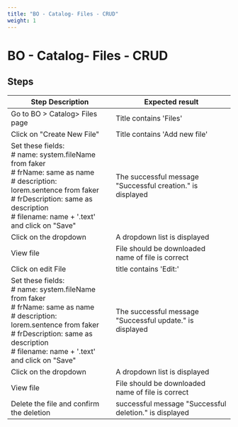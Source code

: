 ```yaml
---
title: "BO - Catalog- Files - CRUD"
weight: 1
---
```


# BO - Catalog- Files - CRUD
## Steps
| Step Description | Expected result |
| ----- | ----- |
| Go to BO > Catalog> Files page | Title contains 'Files' |
| Click on "Create New File" | Title contains 'Add new file' |
| Set these fields:<br> # name: system.fileName from faker<br> # frName: same as name<br> # description: lorem.sentence from faker<br> # frDescription: same as description<br> # filename: name + '.text' and click on "Save" | The successful message "Successful creation." is displayed |
| Click on the dropdown | A dropdown list is displayed |
| View file | File should be downloaded<br>name of file is correct |
| Click on edit File | title contains 'Edit:' |
| Set these fields:<br> # name: system.fileName from faker<br> # frName: same as name<br> # description: lorem.sentence from faker<br> # frDescription: same as description<br> # filename: name + '.text' and click on "Save" | The successful message "Successful update." is displayed |
| Click on the dropdown | A dropdown list is displayed |
| View file | File should be downloaded<br>name of file is correct |
| Delete the file and confirm the deletion | successful message "Successful deletion." is displayed |
